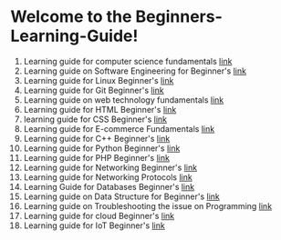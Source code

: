# Welcome to the Beginners-Learning-Guide! 

1. Learning guide for computer science fundamentals [link](https://github.com/swapnilpatil8289/Beginners-Learning-Guide/wiki/Learning-Guide-for-Computer-Science-Fundamentals)
2. Learning guide on Software Engineering for Beginner's [link](https://github.com/swapnilpatil8289/Beginners-Learning-Guide/wiki/Learning-Guide-on-Software-Engineering-absulute-Beginner's)
2. Learning guide for Linux Beginner's [link](https://github.com/swapnilpatil8289/Beginners-Learning-Guide/wiki/Learning-Guide-for-Linux-Beginner's)
2. Learning guide for Git Beginner's [link](https://github.com/swapnilpatil8289/Beginners-Learning-Guide/wiki/Learning-Guide-for-Git-Beginner's)
3. Learning guide on web technology fundamentals [link](https://github.com/swapnilpatil8289/Beginners-Learning-Guide/wiki/Learning-Guide-on-Web-Technology-Fundamentals)
3. Learning guide for HTML Beginner's [link](https://github.com/swapnilpatil8289/Beginners-Learning-Guide/wiki/Learning-Guide-for-HTML-Beginner's)
4. learning guide for CSS Beginner's [link](https://github.com/swapnilpatil8289/Beginners-Learning-Guide/wiki/Learning-Guide-for-CSS-Beginner's)
4. Learning guide for E-commerce Fundamentals [link](https://github.com/swapnilpatil8289/Beginners-Learning-Guide/wiki/Learning-Guide-on-E%E2%80%90commerce-Fundamentals)
5. Learning guide for C++ Beginner's [link](https://github.com/swapnilpatil8289/Beginners-Learning-Guide/wiki/Learning-Guide-for-C----Beginner's)
5. Learning guide for Python Beginner's [link](https://github.com/swapnilpatil8289/Beginners-Learning-Guide/wiki/Learning-guide-for-Python-Beginner's)
6. Learning guide for PHP Beginner's [link](https://github.com/swapnilpatil8289/Beginners-Learning-Guide/wiki/Learning-Guide-for-PHP-Beginner's)
7. Learning guide for Networking Beginner's [link](https://github.com/swapnilpatil8289/Beginners-Learning-Guide/wiki/Learning-Guide-for-Networking-Beginner's)
8. Learning guide for Networking Protocols [link](https://github.com/swapnilpatil8289/Beginners-Learning-Guide/wiki/Learning-guide-on-Networking-Protocols)
9. Learning Guide for Databases Beginner's [link](https://github.com/swapnilpatil8289/Beginners-Learning-Guide/wiki/Learning-Guide-for-Databases-Beginner's)
10. Learning guide on Data Structure for Beginner's [link](https://github.com/swapnilpatil8289/Beginners-Learning-Guide/wiki/Learning-Guide-on-Data-Structure-for-Beginner's)
10. Learning guide on Troubleshooting the issue on Programming [link](https://github.com/swapnilpatil8289/Beginners-Learning-Guide/wiki/Learning-Guide-on-Troubleshooting-the-Program)
10. Learning guide for cloud Beginner's [link](https://github.com/swapnilpatil8289/Beginners-Learning-Guide/wiki/Learning-guide-for-Cloud-Beginner's)
11. Learning guide for IoT Beginner's [link](https://github.com/swapnilpatil8289/Beginners-Learning-Guide/wiki/Learning-Guide-for-IoT-Beginner's)
